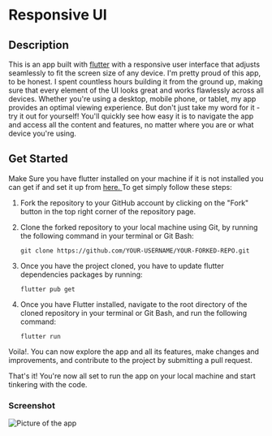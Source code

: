 
# **Responsive UI**

## Description

This is an app built with  [flutter](https://flutter.dev) with a responsive user interface that adjusts seamlessly to fit the screen size of any device.
I'm pretty proud of this app, to be honest. I spent countless hours building it from the ground up, making sure that every element of the UI looks great and works flawlessly across all devices. Whether you're using a desktop, mobile phone, or tablet, my app provides an optimal viewing experience.
But don't just take my word for it - try it out for yourself! You'll quickly see how easy it is to navigate the app and access all the content and features, no matter where you are or what device you're using.

## Get Started
Make Sure you have flutter installed on your machine if it is not installed you can get if and set it up from [here.
](https://docs.flutter.dev/get-started/install)
To get simply follow these steps:

1.  Fork the repository to your GitHub account by clicking on the "Fork" button in the top right corner of the repository page.
    
2.  Clone the forked repository to your local machine using Git, by running the following command in your terminal or Git Bash:
   
        git clone https://github.com/YOUR-USERNAME/YOUR-FORKED-REPO.git

    
3.  Once you have the project cloned, you have to update flutter dependencies packages by running:
   
		flutter pub get

4.  Once you have Flutter installed, navigate to the root directory of the cloned repository in your terminal or Git Bash, and run the following command:
   
		flutter run 

Voila!. You can now explore the app and all its features, make changes and improvements, and contribute to the project by submitting a pull request.

That's it! You're now all set to run the app on your local machine and start tinkering with the code. 

### Screenshot 
![Picture of the app](https://i.postimg.cc/TwgQHmXP/Screenshot-14.png)
